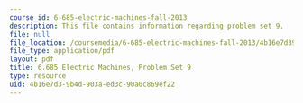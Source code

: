 ```yaml
---
course_id: 6-685-electric-machines-fall-2013
description: This file contains information regarding problem set 9.
file: null
file_location: /coursemedia/6-685-electric-machines-fall-2013/4b16e7d39b4d903aed3c90a0c869ef22_MIT6_685F13_ps09.pdf
file_type: application/pdf
layout: pdf
title: 6.685 Electric Machines, Problem Set 9
type: resource
uid: 4b16e7d3-9b4d-903a-ed3c-90a0c869ef22
---
```

